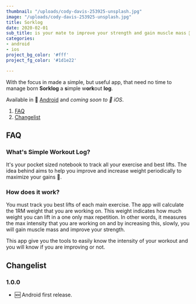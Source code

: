 ```yaml
---
thumbnail: "/uploads/cody-davis-253925-unsplash.jpg"
image: "/uploads/cody-davis-253925-unsplash.jpg"
title: Sorklog
date: 2020-02-01
sub_title: is your mate to improve your strength and gain muscle mass 💪 by knowing how you'r training.
categories:
- android
- ios
project_bg_color: '#fff'
project_fg_color: '#1d1e22'

---
```


With the focus in made a simple, but useful app, that need no time to manage born **Sorklog** a **s**imple w**ork**out **log**.

Available in 🤖 [Android]() and *coming soon to 🍎 iOS*.

1. [FAQ](#faq)
2. [Changelist](#changelist)

## FAQ
### What's Simple Workout Log?
It's your pocket sized notebook to track all your exercise and best lifts. The idea behind aims to help you improve and increase weight periodically to maximize your gains 💪.

### How does it work?
You must track you best lifts of each main exercise. The app will calculate the 1RM weight that you are working on. This weight indicates how much weight you can lift in a one only max repetition. In other words, it measures the max intensity that you are working on and by increasing this, slowly, you will gain muscle mass and improve your strength.

This app give you the tools to easily know the intensity of your workout and you will know if you are improving or not.

## Changelist
### 1.0.0
- 🆕 Android first release. 